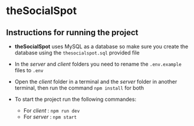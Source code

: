 # theSocialSpot

## Instructions for running the project

- **theSocialSpot** uses MySQL as a database so make sure you create the database using the `thesocialspot.sql` provided file

- In the _server_ and _client_ folders you need to rename the `.env.example` files to `.env`

- Open the _client_ folder in a terminal and the _server_ folder in another terminal, then run the command `npm install` for both
- To start the project run the following commandes:
  - For _client_ : `npm run dev`
  - For _server_ : `npm start`
